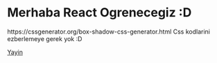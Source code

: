 <h1>Merhaba React Ogrenecegiz :D</h1>
<p>https://cssgenerator.org/box-shadow-css-generator.html Css kodlarini ezberlemeye gerek yok :D</p>

<a href="https://hknshn55.github.io/ReactLessonFull">Yayin</a>
